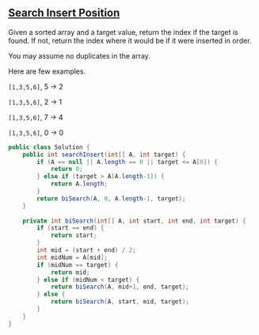 ## [Search Insert Position](http://oj.leetcode.com/problems/search-insert-position/)

Given a sorted array and a target value, return the index if the target is found. If not, return the index where it would be if it were inserted in order.

You may assume no duplicates in the array.

Here are few examples.

`[1,3,5,6]`, 5 → 2

`[1,3,5,6]`, 2 → 1

`[1,3,5,6]`, 7 → 4

`[1,3,5,6]`, 0 → 0

``` java
public class Solution {
    public int searchInsert(int[] A, int target) {
        if (A == null || A.length == 0 || target <= A[0]) {
            return 0;
        } else if (target > A[A.length-1]) {
            return A.length;
        }
        return biSearch(A, 0, A.length-1, target);
    }
    
    private int biSearch(int[] A, int start, int end, int target) {
        if (start == end) {
            return start;
        }
        int mid = (start + end) / 2;
        int midNum = A[mid];
        if (midNum == target) {
            return mid;
        } else if (midNum < target) {
            return biSearch(A, mid+1, end, target);
        } else {
            return biSearch(A, start, mid, target);
        }
    }
}
```
